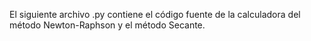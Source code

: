 El siguiente archivo .py contiene el código fuente de la calculadora del método Newton-Raphson y el método Secante.
